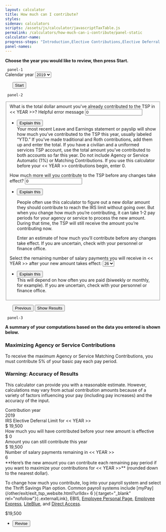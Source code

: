 ```yaml
---
layout: calculator
title: How much can I contribute?
styles:
sidenav: calculators
scripts: /assets/js/calculator/javascriptTaxTable.js
permalink: /calculators/how-much-can-i-contribute/panel-static
calculator-name:
progress-steps: "Introduction,Elective Contributions,Elective Deferral Limits"
panel-names:
---
```


**Choose the year you would like to review, then press Start.**

<!-- PANEL 1 -->
<form>
<code> panel-1 </code>
<section id="panel-1" class="calculator-panel">
  <div data-format="" >
    <label for="options">Calendar year</label>
    <select name="options" id="options">
    <option value="2018">2018</option>
    <option value="2019" selected="">2019</option>
    </select>


  </div>
  <ul class="navigation-buttons">
    <button class="usa-button primary" href="javascript:void(0);" onclick="processPanel(1,0,2,0); return false;">Start</button>
  </ul>
</section> <!-- end section#panel-1 -->

<!-- PANEL 2 -->
<code> panel-2 </code>
<section id="panel-2" class="calculator-panel">
  <fieldset>
  <div class="panel-form-field" >
  <div class="usa-input-error">
  <label class="usa-input-error-label" for="ytd_cont" aria-details="panel-2.1">What is the total dollar amount you've already contributed to the TSP in <span id="yearA"><< YEAR >></span>?</label>
  <span class="usa-input-error-message" id="ytd_cont-error-message" role="alert">Helpful error message</span>
  <span data-format="$" class="input-symbol-left">
  <input id="totalMade" name="ytd_cont" class="format-left" value="0" type="number" maxlength="8" onblur="totalContributionGood(true, false);" onchange="totalContributionGood(true, false);" /></span>
  </div>
  <ul class="usa-accordion">
  <li>
  <button class="usa-accordion-button"
  aria-expanded="false"
  aria-controls="panel-2.1">
  Explain this
  </button>
  <div id="panel-2.1" class="usa-accordion-content">
  Your most recent Leave and Earnings statement or payslip will show how much you’ve contributed to the TSP this year, usually labeled “YTD.” If you’ve made traditional and Roth contributions, add them up and enter the total. If you have a civilian and a uniformed services TSP account, use the total amount you’ve contributed to both accounts so far this year. Do not include Agency or Service Automatic (1%) or Matching Contributions. If you use this calculator before your <span id="yearB"><< YEAR >></span> contributions begin, enter 0.
  </div>
  </li>
  </ul>
  </div> <!---->

  <div class="panel-form-field" >
  <label for="est_cont" aria-details="panel-2.2" >How much more will you contribute to the TSP before any changes take effect?</label>
  <span data-format="$" class="input-symbol-left">
    <input id="additionalAmount" name="est_cont" class="positivefloat" value="0" type="number" onblur="totalContributionGood(false, true);" onchange="totalContributionGood(false, true);" /></span>
  <ul class="usa-accordion">
  <li>
  <button class="usa-accordion-button"
  aria-expanded="false"
  aria-controls="panel-2.2">
  Explain this
  </button>
  <div id="panel-2.2" class="usa-accordion-content" markdown="1">

  People often use this calculator to figure out a new dollar amount they should contribute to reach the IRS limit without going over. But when you change how much you’re contributing, it can take 1-2 pay periods for your agency or service to process the new amount. During that time, the TSP will still receive the amount you’re contributing now.

  Enter an estimate of how much you’ll contribute before any changes take effect. If you are uncertain, check with your personnel or finance office.

  </div>
  </li>
  </ul>
  </div> <!---->

  <div class="panel-form-field" >
  <label for="rmn_pmts" aria-details="panel-2.3" >Select the remaining number of salary payments you will receive in <span id="yearD"><< YEAR >></span> after your new amount takes effect:</label>
  <select class="" id="numberPayment" name="rmn_pmts">
  <option value="1">1</option>
  <option value="2">2</option>
  <option value="3">3</option>
  <option value="4">4</option>
  <option value="5">5</option>
  <option value="6">6</option>
  <option value="7">7</option>
  <option value="8">8</option>
  <option value="9">9</option>
  <option value="10">10</option>
  <option value="11">11</option>
  <option value="12">12</option>
  <option value="13">13</option>
  <option value="14">14</option>
  <option value="15">15</option>
  <option value="16">16</option>
  <option value="17">17</option>
  <option value="18">18</option>
  <option value="19">19</option>
  <option value="20">20</option>
  <option value="21">21</option>
  <option value="22">22</option>
  <option value="23">23</option>
  <option value="24">24</option>
  <option value="25">25</option>
  <option value="26" selected="">26</option>
  <option value="27">27</option>
  <option value="28">28</option>
  <option value="29">29</option>
  <option value="30">30</option>
  <option value="31">31</option>
  <option value="32">32</option>
  <option value="33">33</option>
  <option value="34">34</option>
  <option value="35">35</option>
  <option value="36">36</option>
  <option value="37">37</option>
  <option value="38">38</option>
  <option value="39">39</option>
  <option value="40">40</option>
  <option value="41">41</option>
  <option value="42">42</option>
  <option value="43">43</option>
  <option value="44">44</option>
  <option value="45">45</option>
  <option value="46">46</option>
  <option value="47">47</option>
  <option value="48">48</option>
  <option value="49">49</option>
  <option value="50">50</option>
  <option value="51">51</option>
  <option value="52">52</option>
  </select>
  <ul class="usa-accordion">
  <li>
  <button class="usa-accordion-button"
  aria-expanded="false"
  aria-controls="panel-2.3">
  Explain this
  </button>
  <div id="panel-2.3" class="usa-accordion-content">
  This will depend on <a onclick="window.open('https://www.tsp.gov/PlanningTools/Calculators/numberOfSalaryPayments.html', '\_blank', 'location=yes,height=450,width=650,scrollbars=yes,status=yes');">how often you are paid</a>
  (biweekly or monthly, for example). If you are uncertain, check with your personnel or finance office.
  </div>
  </li>
  </ul>
  </div> <!---->
</fieldset>
  <!-- navigation buttons -->
  <ul class="navigation-buttons">
  <button class="usa-button " href="javascript:void(0);" title="" onclick="showPanel(1); return false;">Previous</button>
  <span id="showResults2">
  <button class="usa-button " href="javascript:void(0);" title="" onclick="processPanel(2, 0, 3, 0); return false;">Show Results</button>
  </span>
  </ul>
  <div class="tspError pe-error" id="tspErrortotalMade" style="display: block; text-align: right;"></div>

</section> <!-- end section#panel-2 -->

<!-- PANEL 3 -->
<code> panel-3 </code>
<section id="panel-3" class="calculator-panel" markdown="1">

  **A summary of your computations based on the data you entered is shown below.**

  <div class="usa-alert  usa-alert-info ">
    <div class="usa-alert-body">
        <h3 class="usa-alert-heading">Maximizing Agency or Service Contributions</h3>
        <p class="usa-alert-text">To receive the maximum Agency or Service Matching Contributions, you must contribute 5% of your basic pay each pay period.</p>
    </div>
  </div>

  <div class="usa-alert  usa-alert-info ">
    <div class="usa-alert-body">
        <h3 class="usa-alert-heading">Warning: Accuracy of Results</h3>
        <p class="usa-alert-text">This calculator can provide you with a reasonable estimate. However, calculations may vary from actual contribution amounts because of a variety of factors influencing your pay (including pay increases) and the accuracy of the input.</p>
    </div>
  </div>

  <div class="results-grid-frame">
  <div class="usa-grid results">
    <div class="usa-width-two-thirds ">Contribution year</div>
    <div class="usa-width-one-third ">
    <span id="contributionYear">2019</span>
    </div>
  </div>
  <div class="usa-grid results">
    <div class="usa-width-two-thirds ">IRS Elective Deferral Limit for <span id="yearE"><< YEAR >></span></div>
    <div class="usa-width-one-third ">$
    <span id="deferralLimit">19,500</span>
    </div>
  </div>
  <div class="usa-grid results">
    <div class="usa-width-two-thirds ">How much you will have contributed before your new amount is effective</div>
    <div class="usa-width-one-third ">$
    <span id="totalContributed">0</span>
    </div>
  </div>
  <div class="usa-grid results">
    <div class="usa-width-two-thirds ">Amount you can still contribute this year</div>
    <div class="usa-width-one-third ">$
    <span id="amountAvailable">19,500</span>
    </div>
  </div>
  <div class="usa-grid results">
    <div class="usa-width-two-thirds ">Number of salary payments remaining in <span id="yearF"><< YEAR >></span></div>
    <div class="usa-width-one-third ">
    <span id="paymentsRemaining">6</span>
    </div>
  </div>
  <div class="usa-grid results">
  <div class="usa-width-two-thirds" markdown="1">
  **Here’s the new amount you can contribute each remaining pay period if you want to maximize your contributions for <span id="yearG"><< YEAR >></span>** (rounded down to the nearest dollar).

  To change how much you contribute, log into your payroll system and select the Thrift Savings Plan option. Common payroll systems include [myPay](/other/exit/exit_tsp_website.html?urlIdx= 6 ){:target="\_blank" rel="nofollow"}{:.externalLink}, EBIS, <a class="externalLink" href="/other/exit/exit_tsp_website.html?urlIdx=44" title="Employee Personal Page website opens in a new window.">Employee Personal Page</a>, <a class="externalLink" href="/other/exit/exit_tsp_website.html?urlIdx=45" title="Employee Express website opens in a new window.">Employee Express</a>, <a class="externalLink" href="/other/exit/exit_tsp_website.html?urlIdx=46" title="LiteBlue website opens in a new window.">LiteBlue</a>, and <a class="externalLink" href="/other/exit/exit_tsp_website.html?urlIdx=47" title="Direct Access website opens in a new window.">Direct Access</a>.

  </div>
  <div class="usa-width-one-third ">$<span id="newContribution">19,500</span></div>
  </div>
  </div> <!-- end div.results-grid-frame -->

  <!-- navigation buttons -->
  <ul class="navigation-buttons">
  <li><button class="usa-button " href="javascript:void(0);" title="" onclick="showPanel(2); return false;">Revise</button></li>
  </ul>
</section>  <!-- end section#panel-3 -->
</form>
